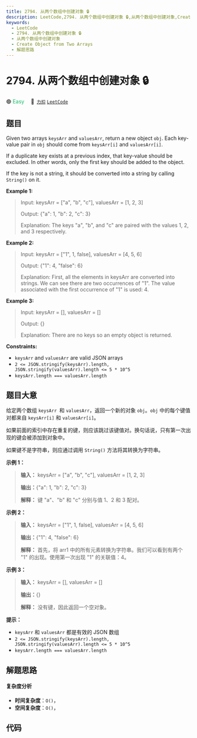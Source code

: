 ```yaml
---
title: 2794. 从两个数组中创建对象 🔒
description: LeetCode,2794. 从两个数组中创建对象 🔒,从两个数组中创建对象,Create Object from Two Arrays,解题思路
keywords:
  - LeetCode
  - 2794. 从两个数组中创建对象 🔒
  - 从两个数组中创建对象
  - Create Object from Two Arrays
  - 解题思路
---
```


# 2794. 从两个数组中创建对象 🔒

🟢 <font color=#15bd66>Easy</font>&emsp; 🔗&ensp;[`力扣`](https://leetcode.cn/problems/create-object-from-two-arrays) [`LeetCode`](https://leetcode.com/problems/create-object-from-two-arrays)

## 题目

Given two arrays `keysArr` and `valuesArr`, return a new object `obj`. Each
key-value pair in `obj` should come from `keysArr[i]` and `valuesArr[i]`.

If a duplicate key exists at a previous index, that key-value should be
excluded. In other words, only the first key should be added to the object.

If the key is not a string, it should be converted into a string by calling
`String()` on it.



**Example 1:**

> Input: keysArr = ["a", "b", "c"], valuesArr = [1, 2, 3]
> 
> Output: {"a": 1, "b": 2, "c": 3}
> 
> Explanation: The keys "a", "b", and "c" are paired with the values 1, 2, and 3 respectively.

**Example 2:**

> Input: keysArr = ["1", 1, false], valuesArr = [4, 5, 6]
> 
> Output: {"1": 4, "false": 6}
> 
> Explanation: First, all the elements in keysArr are converted into strings. We can see there are two occurrences of "1". The value associated with the first occurrence of "1" is used: 4.

**Example 3:**

> Input: keysArr = [], valuesArr = []
> 
> Output: {}
> 
> Explanation: There are no keys so an empty object is returned.

**Constraints:**

  * `keysArr` and `valuesArr` are valid JSON arrays
  * `2 <= JSON.stringify(keysArr).length, JSON.stringify(valuesArr).length <= 5 * 10^5`
  * `keysArr.length === valuesArr.length`


## 题目大意

给定两个数组 `keysArr `和 `valuesArr`，返回一个新的对象 `obj`。`obj` 中的每个键值对都来自 `keysArr[i]` 和
`valuesArr[i]`。

如果前面的索引中存在重复的键，则应该跳过该键值对。换句话说，只有第一次出现的键会被添加到对象中。

如果键不是字符串，则应通过调用 `String()` 方法将其转换为字符串。



**示例 1：**

> 
> 
> 
> 
> 
> **输入：** keysArr = ["a", "b", "c"], valuesArr = [1, 2, 3]
> 
> **输出：**{"a": 1, "b": 2, "c": 3}
> 
> **解释：** 键 "a"、"b" 和 "c" 分别与值 1、2 和 3 配对。
> 
> 

**示例 2：**

> 
> 
> 
> 
> 
> **输入：** keysArr = ["1", 1, false], valuesArr = [4, 5, 6]
> 
> **输出：**{"1": 4, "false": 6}
> 
> **解释：** 首先，将 arr1 中的所有元素转换为字符串。我们可以看到有两个 "1" 的出现。使用第一次出现 "1" 的关联值：4。
> 
> 

**示例 3：**

> 
> 
> 
> 
> 
> **输入：** keysArr = [], valuesArr = []
> 
> **输出：**{}
> 
> **解释：** 没有键，因此返回一个空对象。
> 
> 



**提示：**

  * `keysArr` 和 `valuesArr` 都是有效的 JSON 数组
  * `2 <= JSON.stringify(keysArr).length, JSON.stringify(valuesArr).length <= 5 * 10^5`
  * `keysArr.length === valuesArr.length`


## 解题思路

#### 复杂度分析

- **时间复杂度**：`O()`，
- **空间复杂度**：`O()`，

## 代码

```javascript

```